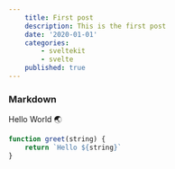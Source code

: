 ```yaml
---
    title: First post
    description: This is the first post
    date: '2020-01-01'
    categories:
        - sveltekit
        - svelte
    published: true
---
```


### Markdown

Hello World 🌏

```ts
function greet(string) {
	return `Hello ${string}`
}
```
